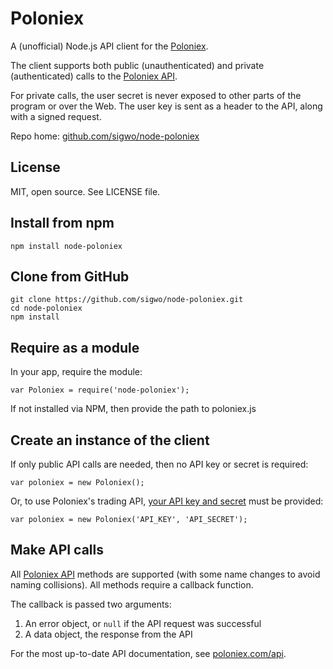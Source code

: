 # Poloniex

A (unofficial) Node.js API client for the [Poloniex][poloniex].

The client supports both public (unauthenticated) and private (authenticated) calls to the [Poloniex API][poloniex-api].

For private calls, the user secret is never exposed to other parts of the program or over the Web. The user key is sent as a header to the API, along with a signed request.

Repo home: [github.com/sigwo/node-poloniex][repo]


## License

MIT, open source. See LICENSE file.

## Install from npm

    npm install node-poloniex

## Clone from GitHub

    git clone https://github.com/sigwo/node-poloniex.git
    cd node-poloniex
    npm install


## Require as a module

In your app, require the module:

    var Poloniex = require('node-poloniex');

If not installed via NPM, then provide the path to poloniex.js

## Create an instance of the client

If only public API calls are needed, then no API key or secret is required:

    var poloniex = new Poloniex();

Or, to use Poloniex's trading API, [your API key and secret][poloniex-keys] must be provided:

    var poloniex = new Poloniex('API_KEY', 'API_SECRET');


## Make API calls

All [Poloniex API][poloniex-api] methods are supported (with some name changes to avoid naming collisions). All methods require a callback function.

The callback is passed two arguments:

1. An error object, or `null` if the API request was successful
2. A data object, the response from the API

For the most up-to-date API documentation, see [poloniex.com/api][poloniex-api].

[repo]: https://github.com/sigwo/node-poloniex
[poloniex]: https://poloniex.com
[poloniex-api]: https://poloniex.com/api
[poloniex-keys]: https://poloniex.com/apiKeys
